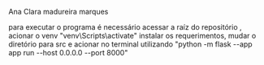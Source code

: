Ana Clara madureira marques


para executar o programa é necessário acessar a raíz do repositório , acionar o venv "venv\Scripts\activate" instalar os requerimentos, mudar o diretório para src e acionar no terminal utilizando "python -m flask --app app run --host 0.0.0.0 --port 8000"
